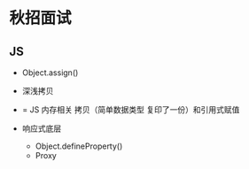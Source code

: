 # 秋招面试

## JS
- Object.assign()

- 深浅拷贝
- =  JS 内存相关 
拷贝（简单数据类型 复印了一份）和引用式赋值

- 响应式底层
    - Object.defineProperty()
    - Proxy